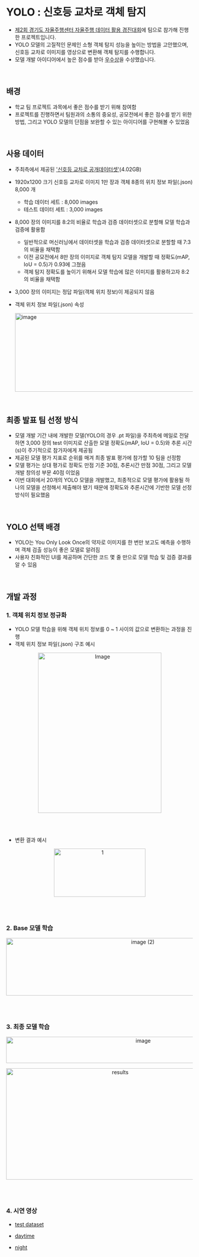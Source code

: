 # YOLO : 신호등 교차로 객체 탐지
- [제2회 경기도 자율주행센터 자율주행 데이터 활용 경진대회](https://ggzerocity.or.kr/?p=38&page=1&viewMode=view&reqIdx=202408291933131878)에 팀으로 참가해 진행한 프로젝트입니다.
- YOLO 모델의 고질적인 문제인 소형 객체 탐지 성능을 높이는 방법을 고안했으며, 신호등 교차로 이미지를 영상으로 변환해 객체 탐지를 수행합니다.
- 모델 개발 아이디어에서 높은 점수를 받아 [우수상](https://graceful-cello-0d4.notion.site/2-2397d8d98aa880aa84c1d23e3a2132d8?source=copy_link)을 수상했습니다.

<Br>

## 배경
- 학교 팀 프로젝트 과목에서 좋은 점수를 받기 위해 참여함
- 프로젝트를 진행하면서 팀원과의 소통의 중요성, 공모전에서 좋은 점수를 받기 위한 방법, 그리고 YOLO 모델의 단점을 보완할 수 있는 아이디어를 구현해볼 수 있었음

<Br>

## 사용 데이터
- 주최측에서 제공된 ['신호등 교차로 공개데이터셋'](https://drive.google.com/drive/folders/1M-h3gC3zlh-ouqTvU_44FY_p22i7qXXI?usp=sharing)(4.02GB)
- 1920x1200 크기 신호등 교차로 이미지 1만 장과 객체 8종의 위치 정보 파일(.json) 8,000 개
  - 학습 데이터 세트 : 8,000 images 
  - 테스트 데이터 세트 : 3,000 images
- 8,000 장의 이미지를 8:2의 비율로 학습과 검증 데이터셋으로 분할해 모델 학습과 검증에 활용함
  - 일반적으로 머신러닝에서 데이터셋을 학습과 검증 데이터셋으로 분할할 때 7:3의 비율을 채택함
  - 이전 공모전에서 8만 장의 이미지로 객체 탐지 모델을 개발할 때 정확도(mAP, IoU = 0.5)가 0.93에 그쳤음
  - 객체 탐지 정확도를 높이기 위해서 모델 학습에 많은 이미지를 활용하고자 8:2의 비율을 채택함    
- 3,000 장의 이미지는 정답 파일(객체 위치 정보)이 제공되지 않음
- 객체 위치 정보 파일(.json) 속성

  <img width="500" height="212" alt="image" src="https://github.com/user-attachments/assets/e8678848-f806-4689-a236-fb5a6ad662ff" />

<br>

## 최종 발표 팀 선정 방식
- 모델 개발 기간 내에 개발한 모델(YOLO의 경우 .pt 파일)을 주최측에 메일로 전달하면 3,000 장의 test 이미지로 산출한 모델 정확도(mAP, IoU = 0.5)와 추론 시간(s)이 주기적으로 참가자에게 제공됨
- 제공된 모델 평가 지표로 순위를 매겨 최종 발표 평가에 참가할 10 팀을 선정함
- 모델 평가는 상대 평가로 정확도 만점 기준 30점, 추론시간 만점 30점, 그리고 모델 개발 창의성 부문 40점 이었음
- 이번 대회에서 20개의 YOLO 모델을 개발했고, 최종적으로 모델 평가에 활용될 하나의 모델을 선정해서 제출해야 됐기 때문에 정확도와 추론시간에 기반한 모델 선정 방식이 필요했음


<br>

## YOLO 선택 배경
- YOLO는 You Only Look Once의 약자로 이미지를 한 번만 보고도 예측을 수행하며 객체 검출 성능이 좋은 모델로 알려짐
- 사용자 친화적인 UI를 제공하며 간단한 코드 몇 줄 만으로 모델 학습 및 검증 결과를 알 수 있음

<br>

## 개발 과정
### 1. 객체 위치 정보 정규화
- YOLO 모델 학습을 위해 객체 위치 정보를 0 ~ 1 사이의 값으로 변환하는 과정을 진행
- 객체 위치 정보 파일(.json) 구조 예시
<p align="center">
<img width="333" height="432" alt="Image" src="https://github.com/user-attachments/assets/c8b47ed1-5f2b-4110-9e6b-4ad034b28de7" />
</p>

<br>
<br>

- 변환 결과 예시
<p align="center">
<img width="247" height="130" alt="1" src="https://github.com/user-attachments/assets/e4e16ba8-8d67-4eb5-8e54-528da78cacb0" />
</p>

<br>
<br>

### 2. Base 모델 학습
<p align="center">
<img width="722" height="155" alt="image (2)" src="https://github.com/user-attachments/assets/fbc7bbc1-ffde-4628-a7eb-a4c1463476a4" />
</p>


<br>
<br>

### 3. 최종 모델 학습
<p align="center">
<img width="724" height="71" alt="image" src="https://github.com/user-attachments/assets/92f9c6e6-7bb9-4d52-ab29-cffcf208a011" />
</p>


<p align="center">
<img width="600" height="300" alt="results" src="https://github.com/user-attachments/assets/b93ab859-a1f2-426f-9c90-45c0ac75b1bf" />
</p>


<br>
<br>

### 4. 시연 영상

- [test dataset](https://github.com/user-attachments/assets/715ef921-bc30-4d1c-8d89-b6caf0dff56a)

- [daytime](https://github.com/user-attachments/assets/1867900f-da03-4578-b419-428d62d5cc6e)

- [night](https://github.com/user-attachments/assets/45fd9091-5d0a-4dc5-b9da-cfb9ff2c104a)







 

